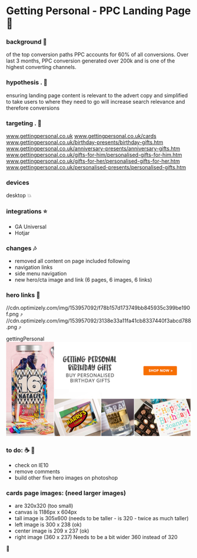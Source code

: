 # Getting Personal - PPC Landing Page :rocket:

### background :pill:
of the top conversion paths PPC accounts for 60% of all conversions. Over last 3 months, PPC conversion generated over 200k
and is one of the highest converting channels.

### hypothesis . :floppy_disk:
ensuring landing page content is relevant to the advert copy and simplified to take users to where they need to go will increase search relevance and therefore conversions

### targeting . :jack_o_lantern:
www.gettingpersonal.co.uk
www.gettingpersonal.co.uk/cards
www.gettingpersonal.co.uk/birthday-presents/birthday-gifts.htm
www.gettingpersonal.co.uk/anniversary-presents/anniversary-gifts.htm
www.gettingpersonal.co.uk/gifts-for-him/personalised-gifts-for-him.htm
www.gettingpersonal.co.uk/gifts-for-her/personalised-gifts-for-her.htm
www.gettingpersonal.co.uk/personalised-presents/personalised-gifts.htm

### devices
desktop   :collision:

### integrations   :star:
- GA Universal
- Hotjar

### changes    :notes:
- removed all content on page included following
-   navigation links
-   side menu navigation
- new hero/cta image and link  (6 pages, 6 images, 6 links)



### hero links     :round_pushpin:
//cdn.optimizely.com/img/153957092/f78b157d173749bb845935c399be190f.png :arrow_heading_up:
//cdn.optimizely.com/img/153957092/3138e33a11fa41cb8337440f3abcd788.png :arrow_heading_up:

<kfd>gettingPersonal</kfd>
![](images/hero.png)



### to do: :coffee: :page_facing_up:
- check on IE10
- remove comments
- build other five hero images on photoshop


### cards page images:  (need larger images)
- are 320x320 (too small)
- canvas is 1186px x 604px
- tall image is 305x600    (needs to be taller - is 320 - twice as much taller)
- left image is 300 x 238 (ok)
- center image is 209 x 237 (ok)
- right image (360 x 237)  Needs to be a bit wider  360 instead of 320

:100:
